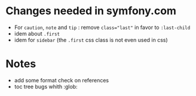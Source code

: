 Changes needed in symfony.com 
=============================

- For `caution`, `note` and `tip` : remove `class="last"` in favor to `:last-child`
- idem about `.first`
- idem for `sidebar` (the `.first` css class is not even used in css)


Notes
=====

- add some format check on references
- toc tree bugs whith :glob:
